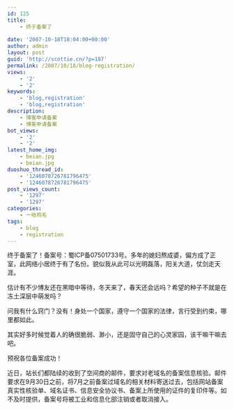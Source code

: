 ```yaml
---
id: 125
title:
    - 终于备案了
 
date: '2007-10-18T18:04:00+00:00'
author: admin
layout: post
guid: 'http://scottie.cn/?p=187'
permalink: /2007/10/18/blog-registration/
views:
    - '2'
    - '2'
keywords:
    - 'blog,registration'
    - 'blog,registration'
description:
    - 博客申请备案
    - 博客申请备案
bot_views:
    - '2'
    - '2'
latest_home_img:
    - beian.jpg
    - beian.jpg
duoshuo_thread_id:
    - '1246078726781796475'
    - '1246078726781796475'
post_views_count:
    - '1297'
    - '1297'
categories:
    - 一地鸡毛
tags:
    - blog
    - registration
---
```


终于备案了！备案号：蜀ICP备07501733号。多年的媳妇熬成婆，偏方成了正室，此网络小居终于有了名份。貌似我从此可以光明磊落，阳关大道，仗剑走天涯。

估计有不少博友还在黑暗中等待，冬天来了，春天还会远吗？希望的种子不就是在冻土深层中萌发吗？

问我有什么窍门？没有！身处一个国家，遵守一个国家的法律，言行受到约束，哪里都如此。

其实好多时候觉着人的确很脆弱、渺小，还是固守自己的心灵家园，该干嘛干嘛去吧。

预祝各位备案成功！

近日，站长们都陆续的收到了空间商的邮件，要求对老域名的备案信息核验。邮件要求在9月30日之前，将7月之前备案过域名的相关材料寄送过去，包括网站备案真实性核验单、域名证书、信息安全协议书、备案上所使用的证件的复印件等。如不及时提供，备案号将被工业和信息化部注销或者取消接入。